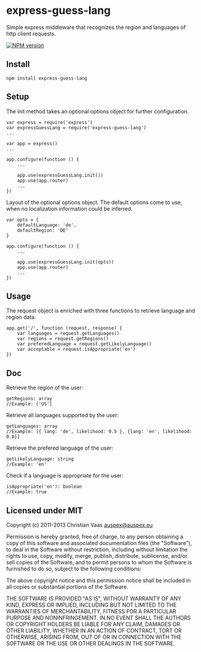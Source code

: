 # express-guess-lang

Simple express middleware that recognizes the region and languages of http client requests.

[![NPM version](https://badge.fury.io/js/express-guess-lang.png)](http://badge.fury.io/js/express-guess-lang)

## Install

    npm install express-guess-lang

## Setup

The init method takes an optional options object for further configuration.

    var express = require('express')
    var expressGuessLang = require('express-guess-lang')
    ...

    var app = express()
    ...

    app.configure(function () {
        ...

        app.use(expressGuessLang.init())
        app.use(app.router)
        ...
    })

Layout of the optional options object. The default options come to use, when no localization information could be inferred.

    var opts = {
        defaultLanguage: 'de',
        defaultRegion: 'DE'
    }

    app.configure(function () {
        ...

        app.use(expressGuessLang.init(opts))
        app.use(app.router)
        ...
    })

## Usage
    
The request object is enriched with three functions to retrieve language and region data.

    app.get('/', function (request, response) {
        var languages = request.getLanguages()
        var regions = request.getRegions()
        var preferedLanguage = request.getLikelyLanguage()
        var acceptable = request.isAppropriate('en')
    })

## Doc

Retrieve the region of the user:

    getRegions: array
    //Example: ['US']

Retrieve all languages supported by the user:

    getLanguages: array
    //Example: [{ lang: 'de', likelihood: 0.5 }, {lang: 'en', likelihood: 0.8}]

Retrieve the prefered language of the user:

    getLikelyLanguage: string
    //Example: 'en'

Check if a language is appropriate for the user:

    isAppropriate('en'): boolean
    //Example: true

## Licensed under MIT

Copyright (c) 2011-2013 Christian Vaas <auspex@auspex.eu>

Permission is hereby granted, free of charge, to any person obtaining a copy
of this software and associated documentation files (the "Software"), to deal
in the Software without restriction, including without limitation the rights
to use, copy, modify, merge, publish, distribute, sublicense, and/or sell
copies of the Software, and to permit persons to whom the Software is
furnished to do so, subject to the following conditions:

The above copyright notice and this permission notice shall be included in all
copies or substantial portions of the Software.

THE SOFTWARE IS PROVIDED "AS IS", WITHOUT WARRANTY OF ANY KIND, EXPRESS OR
IMPLIED, INCLUDING BUT NOT LIMITED TO THE WARRANTIES OF MERCHANTABILITY,
FITNESS FOR A PARTICULAR PURPOSE AND NONINFRINGEMENT. IN NO EVENT SHALL THE
AUTHORS OR COPYRIGHT HOLDERS BE LIABLE FOR ANY CLAIM, DAMAGES OR OTHER
LIABILITY, WHETHER IN AN ACTION OF CONTRACT, TORT OR OTHERWISE, ARISING FROM,
OUT OF OR IN CONNECTION WITH THE SOFTWARE OR THE USE OR OTHER DEALINGS IN THE
SOFTWARE.
